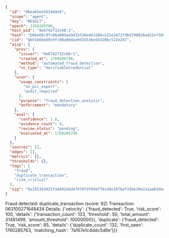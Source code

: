 ```json
{
  "id": "8bea65ed2634d4e9",
  "scope": "agent",
  "key": "RESULT",
  "epoch": 1760289796,
  "host_pid": "9e6742732c60:1",
  "hash": "b6be60c9fc08a00dae9d15536ed43286c522e2472f96d798028ad22ef3d91139",
  "cid": "QmV1b6be60c9fc08a00dae9d15536ed43286c522e247",
  "aicp": {
    "prov": {
      "issuer": "9e6742732c60:1",
      "created_at": 1760289796,
      "method": "automated_fraud_detection",
      "vc_type": "VerifiableCredential"
    },
    "ucon": {
      "usage_constraints": [
        "no_pii_export",
        "audit_required"
      ],
      "purpose": "fraud_detection_analysis",
      "enforcement": "mandatory"
    },
    "eval": {
      "confidence": 1.0,
      "evidence_count": 0,
      "review_status": "pending",
      "evaluated_at": 1760289796
    }
  },
  "sources": [],
  "edges": [],
  "metrics": {},
  "thresholds": {},
  "tags": [
    "fraud",
    "duplicate_transaction",
    "risk_critical"
  ],
  "sig": "6a155193925fa0492e6d470707df05bf78cd4e187bef33be30e2a1aa03ded1cc"
}
```

Fraud detected: duplicate_transaction (score: 92)
Transaction: 063100271648434
Details: {'velocity': {'fraud_detected': True, 'risk_score': 100, 'details': {'transaction_count': 133, 'threshold': 50, 'total_amount': 31481499, 'amount_threshold': 10000000}}, 'duplicate': {'fraud_detected': True, 'risk_score': 85, 'details': {'duplicate_count': 132, 'first_seen': 1760285763, 'matching_hash': '7a167e1c4ddc5d6e'}}}
